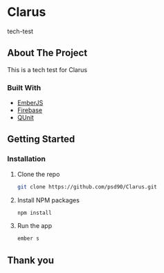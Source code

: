 # Clarus
tech-test


<!-- ABOUT THE PROJECT -->
## About The Project

This is a tech test for Clarus

### Built With

* [EmberJS](https://emberjs.com/)
* [Firebase](https://firebase.google.com/)
* [QUnit](https://qunitjs.com/)



<!-- GETTING STARTED -->
## Getting Started



### Installation


1. Clone the repo
   ```sh
   git clone https://github.com/psd90/Clarus.git
   ```
2. Install NPM packages
   ```sh
   npm install
   ```
3. Run the app
   ```sh
   ember s
   ```
   <!-- Thank you -->
## Thank you
   
